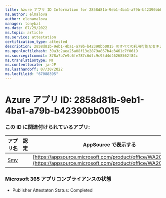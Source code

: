 ```yaml
---
title: Azure アプリ ID Information for 2858d81b-9eb1-4ba1-a79b-b42390bb0015
ms.author: elmalova
author: elenamalova
manager: tonybal
ms.date: 07/29/2022
ms.topic: article
ms.service: attestation
certification_type: attested
description: 2858d81b-9eb1-4ba1-a79b-b42390bb0015 のすべての利用可能なセキュリティとコンプライアンス情報。
ms.openlocfilehash: 39a3c2aea25a08f13e2879a867b4e3461c7f0619
ms.sourcegitcommit: 878a7b7e9c6fe787c6dfc9c95d4d46268562f84c
ms.translationtype: MT
ms.contentlocale: ja-JP
ms.lasthandoff: 07/30/2022
ms.locfileid: "67088395"
---
```

# <a name="azure-app-id-2858d81b-9eb1-4ba1-a79b-b42390bb0015"></a>Azure アプリ ID: 2858d81b-9eb1-4ba1-a79b-b42390bb0015


### <a name="apps-associated-with-this-id"></a>この ID に関連付けられているアプリ:
| **アプリ名** | **認定** | **AppSource で表示する** |
|--------------|---------------|-----------------------|
| [Smy](../forward/WA200004190.md) |  | [https://appsource.microsoft.com/product/office/WA200004190](https://appsource.microsoft.com/product/office/WA200004190) |

### <a name="microsoft-365-app-compliance-status"></a>Microsoft 365 アプリコンプライアンスの状態
- Publisher Attestaton Status: Completed
